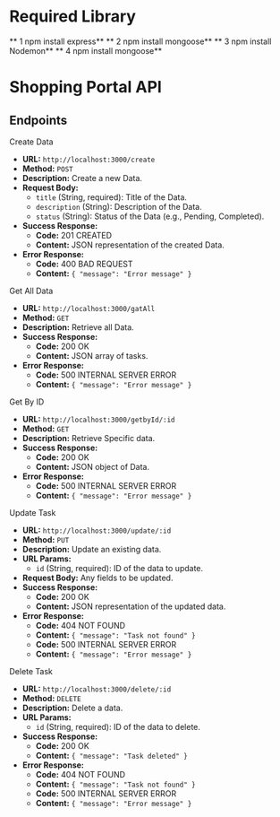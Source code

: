 # Required Library
  ** 1 npm install express**
  ** 2 npm install mongoose**
  ** 3 npm install Nodemon**
  ** 4 npm install mongoose**

# Shopping Portal API
## Endpoints

Create Data
- **URL:** `http://localhost:3000/create`
- **Method:** `POST`
- **Description:** Create a new Data.
- **Request Body:**
  - `title` (String, required): Title of the Data.
  - `description` (String): Description of the Data.
  - `status` (String): Status of the Data (e.g., Pending, Completed).
- **Success Response:**
  - **Code:** 201 CREATED
  - **Content:** JSON representation of the created Data.
- **Error Response:**
  - **Code:** 400 BAD REQUEST
  - **Content:** `{ "message": "Error message" }`

Get All Data
- **URL:** `http://localhost:3000/gatAll`
- **Method:** `GET`
- **Description:** Retrieve all Data.
- **Success Response:**
  - **Code:** 200 OK
  - **Content:** JSON array of tasks.
- **Error Response:**
  - **Code:** 500 INTERNAL SERVER ERROR
  - **Content:** `{ "message": "Error message" }`

Get By ID
- **URL:** `http://localhost:3000/getbyId/:id`
- **Method:** `GET`
- **Description:** Retrieve Specific data.
- **Success Response:**
  - **Code:** 200 OK
  - **Content:** JSON object of Data.
- **Error Response:**
  - **Code:** 500 INTERNAL SERVER ERROR
  - **Content:** `{ "message": "Error message" }`

Update Task
- **URL:** `http://localhost:3000/update/:id`
- **Method:** `PUT`
- **Description:** Update an existing data.
- **URL Params:**
  - `id` (String, required): ID of the data to update.
- **Request Body:** Any fields to be updated.
- **Success Response:**
  - **Code:** 200 OK
  - **Content:** JSON representation of the updated data.
- **Error Response:**
  - **Code:** 404 NOT FOUND
  - **Content:** `{ "message": "Task not found" }`
  - **Code:** 500 INTERNAL SERVER ERROR
  - **Content:** `{ "message": "Error message" }`

Delete Task
- **URL:** `http://localhost:3000/delete/:id`
- **Method:** `DELETE`
- **Description:** Delete a data.
- **URL Params:**
  - `id` (String, required): ID of the data to delete.
- **Success Response:**
  - **Code:** 200 OK
  - **Content:** `{ "message": "Task deleted" }`
- **Error Response:**
  - **Code:** 404 NOT FOUND
  - **Content:** `{ "message": "Task not found" }`
  - **Code:** 500 INTERNAL SERVER ERROR
  - **Content:** `{ "message": "Error message" }`
